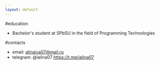 ```yaml
---
layout: default
---
```


#education
- Bachelor's student at SPbSU in the field of Programming Technologies

#contacts
- email: alinaiva07@mail.ru
- telegram: @ialina07 https://t.me/ialina07

